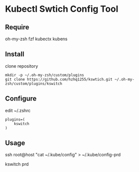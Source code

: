 # Kubectl Swtich Config Tool


## Require
oh-my-zsh
fzf kubectx kubens

## Install



clone repository
```shell
mkdir -p ~/.oh-my-zsh/custom/plugins
git clone https://github.com/hzhq1255/kswtich.git ~/.oh-my-zsh/custom/plugins/kswitch 
```

## Configure

edit ~/.zshrc
```text
plugins=(
    kswitch
)

```


## Usage


ssh root@host "cat ~/.kube/config" > ~/.kube/config-prd


kswitch prd
